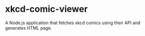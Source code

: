 # xkcd-comic-viewer
A Node.js application that fetches xkcd comics using their API and generates HTML page.
